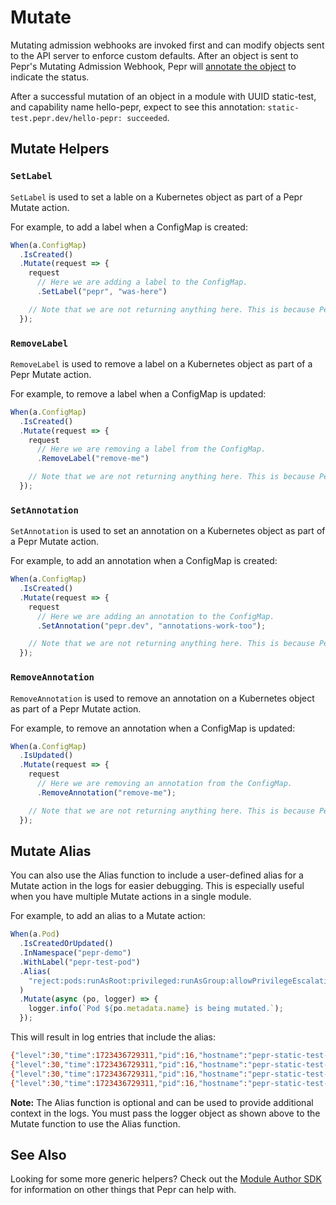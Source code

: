 # Mutate

Mutating admission webhooks are invoked first and can modify objects sent to the API server to enforce custom defaults. After an object is sent to Pepr's Mutating Admission Webhook, Pepr will [annotate the object](https://github.com/defenseunicorns/pepr/blob/f01f5eeda16c13ecd0d51b26b8a16ed7e4c1b080/src/lib/mutate-processor.ts#L64) to indicate the status.

After a successful mutation of an object in a module with UUID static-test, and capability name hello-pepr, expect to see this annotation: `static-test.pepr.dev/hello-pepr: succeeded`.

## Mutate Helpers

### `SetLabel`

`SetLabel` is used to set a lable on a Kubernetes object as part of a Pepr Mutate action.

For example, to add a label when a ConfigMap is created:

```typescript
When(a.ConfigMap)
  .IsCreated()
  .Mutate(request => {
    request
      // Here we are adding a label to the ConfigMap.
      .SetLabel("pepr", "was-here")

    // Note that we are not returning anything here. This is because Pepr is tracking the changes in each action automatically.
  });
```

### `RemoveLabel`

`RemoveLabel` is used to remove a label on a Kubernetes object as part of a Pepr Mutate action.

For example, to remove a label when a ConfigMap is updated:

```typescript
When(a.ConfigMap)
  .IsCreated()
  .Mutate(request => {
    request
      // Here we are removing a label from the ConfigMap.
      .RemoveLabel("remove-me")

    // Note that we are not returning anything here. This is because Pepr is tracking the changes in each action automatically.
  });
```

### `SetAnnotation`

`SetAnnotation` is used to set an annotation on a Kubernetes object as part of a Pepr Mutate action.

For example, to add an annotation when a ConfigMap is created:

```typescript
When(a.ConfigMap)
  .IsCreated()
  .Mutate(request => {
    request
      // Here we are adding an annotation to the ConfigMap.
      .SetAnnotation("pepr.dev", "annotations-work-too");

    // Note that we are not returning anything here. This is because Pepr is tracking the changes in each action automatically.
  });
```

### `RemoveAnnotation`

`RemoveAnnotation` is used to remove an annotation on a Kubernetes object as part of a Pepr Mutate action.

For example, to remove an annotation when a ConfigMap is updated:

```typescript
When(a.ConfigMap)
  .IsUpdated()
  .Mutate(request => {
    request
      // Here we are removing an annotation from the ConfigMap.
      .RemoveAnnotation("remove-me");

    // Note that we are not returning anything here. This is because Pepr is tracking the changes in each action automatically.
  });
```

## Mutate Alias

You can also use the Alias function to include a user-defined alias for a Mutate action in the logs for easier debugging. This is especially useful when you have multiple Mutate actions in a single module.

For example, to add an alias to a Mutate action:

```typescript
When(a.Pod)
  .IsCreatedOrUpdated()
  .InNamespace("pepr-demo")
  .WithLabel("pepr-test-pod")
  .Alias(
    "reject:pods:runAsRoot:privileged:runAsGroup:allowPrivilegeEscalation",
  )
  .Mutate(async (po, logger) => {
    logger.info(`Pod ${po.metadata.name} is being mutated.`);
  });
```

This will result in log entries that include the alias:

```bash
{"level":30,"time":1723436729311,"pid":16,"hostname":"pepr-static-test-5dd9b7cc9c-78rwn","alias":"reject:pods:runAsRoot:privileged:runAsGroup<10:allowPrivilegeEscalation","uid":"751e5fca-ba69-434f-927a-232b1ca5e39c","namespace":"pepr-demo","name":"hello-pepr","msg":"Processing mutation action"}
{"level":30,"time":1723436729311,"pid":16,"hostname":"pepr-static-test-5dd9b7cc9c-78rwn","alias":"reject:pods:runAsRoot:privileged:runAsGroup<10:allowPrivilegeEscalation","msg":"Executing mutation action with alias: reject:pods:runAsRoot:privileged:runAsGroup<10:allowPrivilegeEscalation"}
{"level":30,"time":1723436729311,"pid":16,"hostname":"pepr-static-test-5dd9b7cc9c-78rwn","msg":"Pod pepr-test-pod is being mutated."}
{"level":30,"time":1723436729311,"pid":16,"hostname":"pepr-static-test-5dd9b7cc9c-78rwn","alias":"reject:pods:runAsRoot:privileged:runAsGroup<10:allowPrivilegeEscalation","uid":"751e5fca-ba69-434f-927a-232b1ca5e39c","namespace":"pepr-demo","name":"hello-pepr","msg":"Mutation action succeeded (mutateCallback)"}
```

**Note:** The Alias function is optional and can be used to provide additional context in the logs. You must pass the logger object as shown above to the Mutate function to use the Alias function.

## See Also

Looking for some more generic helpers? Check out the [Module Author SDK](../130_sdk.md) for information on other things that Pepr can help with.
